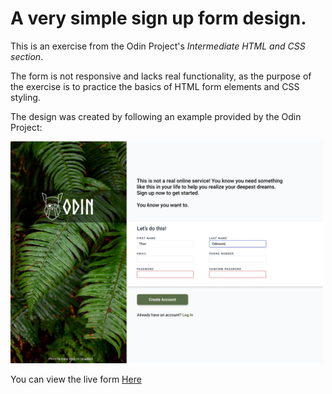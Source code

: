 # A very simple sign up form design.

This is an exercise from the Odin Project's _Intermediate HTML and CSS section_.

The form is not responsive and lacks real functionality, as the purpose of the exercise is to practice the basics of HTML form elements and CSS styling.

The design was created by following an example provided by the Odin Project:

<img title="Odin design" alt="Design followed" src="./images/odin_design.png" width="500px" height="auto">

You can view the live form [Here](https://fran-dv.github.io/sign-up-form/)

